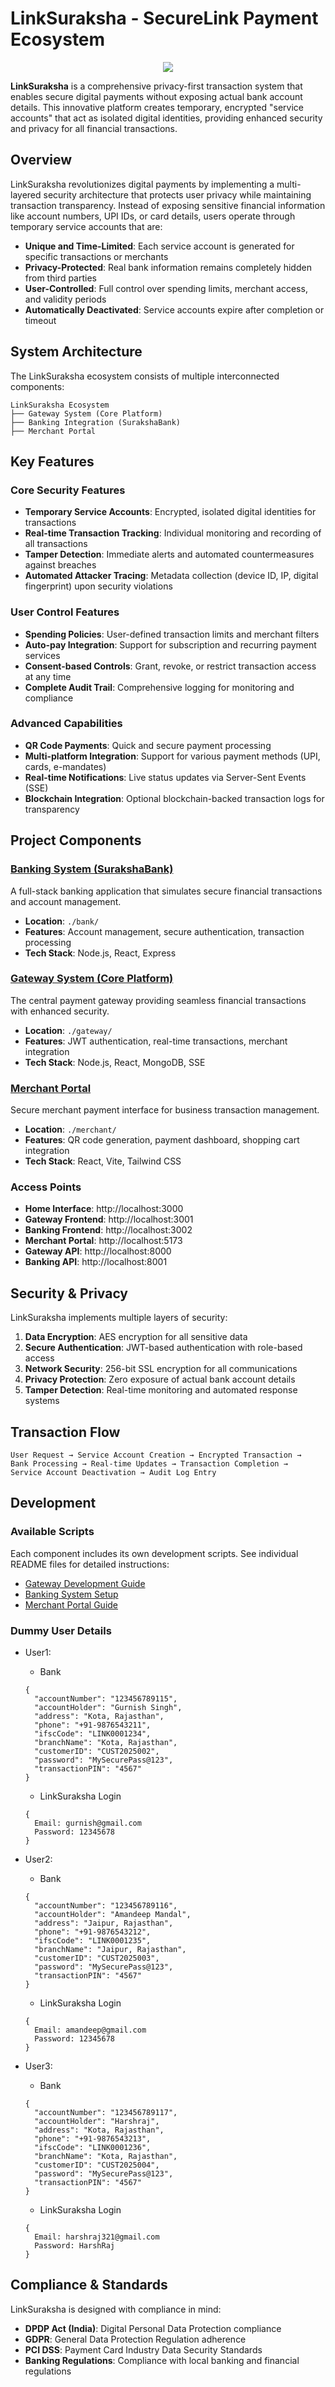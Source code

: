 # LinkSuraksha - SecureLink Payment Ecosystem

<div align="center">
  <img src="home/public/logo.png"/>
</div>

**LinkSuraksha** is a comprehensive privacy-first transaction system that enables secure digital payments without exposing actual bank account details. This innovative platform creates temporary, encrypted "service accounts" that act as isolated digital identities, providing enhanced security and privacy for all financial transactions.

## Overview

LinkSuraksha revolutionizes digital payments by implementing a multi-layered security architecture that protects user privacy while maintaining transaction transparency. Instead of exposing sensitive financial information like account numbers, UPI IDs, or card details, users operate through temporary service accounts that are:

- **Unique and Time-Limited**: Each service account is generated for specific transactions or merchants
- **Privacy-Protected**: Real bank information remains completely hidden from third parties
- **User-Controlled**: Full control over spending limits, merchant access, and validity periods
- **Automatically Deactivated**: Service accounts expire after completion or timeout

## System Architecture

The LinkSuraksha ecosystem consists of multiple interconnected components:

```
LinkSuraksha Ecosystem
├── Gateway System (Core Platform)
├── Banking Integration (SurakshaBank)
├── Merchant Portal
```

## Key Features

### Core Security Features

- **Temporary Service Accounts**: Encrypted, isolated digital identities for transactions
- **Real-time Transaction Tracking**: Individual monitoring and recording of all transactions
- **Tamper Detection**: Immediate alerts and automated countermeasures against breaches
- **Automated Attacker Tracing**: Metadata collection (device ID, IP, digital fingerprint) upon security violations

### User Control Features

- **Spending Policies**: User-defined transaction limits and merchant filters
- **Auto-pay Integration**: Support for subscription and recurring payment services
- **Consent-based Controls**: Grant, revoke, or restrict transaction access at any time
- **Complete Audit Trail**: Comprehensive logging for monitoring and compliance

### Advanced Capabilities

- **QR Code Payments**: Quick and secure payment processing
- **Multi-platform Integration**: Support for various payment methods (UPI, cards, e-mandates)
- **Real-time Notifications**: Live status updates via Server-Sent Events (SSE)
- **Blockchain Integration**: Optional blockchain-backed transaction logs for transparency

## Project Components

### [Banking System (SurakshaBank)](./bank/README.md)

A full-stack banking application that simulates secure financial transactions and account management.

- **Location**: `./bank/`
- **Features**: Account management, secure authentication, transaction processing
- **Tech Stack**: Node.js, React, Express

### [Gateway System (Core Platform)](./gateway/README.md)

The central payment gateway providing seamless financial transactions with enhanced security.

- **Location**: `./gateway/`
- **Features**: JWT authentication, real-time transactions, merchant integration
- **Tech Stack**: Node.js, React, MongoDB, SSE

### [Merchant Portal](./merchant/README.md)

Secure merchant payment interface for business transaction management.

- **Location**: `./merchant/`
- **Features**: QR code generation, payment dashboard, shopping cart integration
- **Tech Stack**: React, Vite, Tailwind CSS

### Access Points

- **Home Interface**: http://localhost:3000
- **Gateway Frontend**: http://localhost:3001
- **Banking Frontend**: http://localhost:3002
- **Merchant Portal**: http://localhost:5173
- **Gateway API**: http://localhost:8000
- **Banking API**: http://localhost:8001

## Security & Privacy

LinkSuraksha implements multiple layers of security:

1. **Data Encryption**: AES encryption for all sensitive data
2. **Secure Authentication**: JWT-based authentication with role-based access
3. **Network Security**: 256-bit SSL encryption for all communications
4. **Privacy Protection**: Zero exposure of actual bank account details
5. **Tamper Detection**: Real-time monitoring and automated response systems

## Transaction Flow

```
User Request → Service Account Creation → Encrypted Transaction →
Bank Processing → Real-time Updates → Transaction Completion →
Service Account Deactivation → Audit Log Entry
```

## Development

### Available Scripts

Each component includes its own development scripts. See individual README files for detailed instructions:

- [Gateway Development Guide](./gateway/README.md#development)
- [Banking System Setup](./bank/README.md#installation)
- [Merchant Portal Guide](./merchant/README.md#installation)

### Dummy User Details

- User1:
  - Bank
  ```
  {
    "accountNumber": "123456789115",
    "accountHolder": "Gurnish Singh",
    "address": "Kota, Rajasthan",
    "phone": "‪+91-9876543211‬",
    "ifscCode": "LINK0001234",
    "branchName": "Kota, Rajasthan",
    "customerID": "CUST2025002",
    "password": "MySecurePass@123",
    "transactionPIN": "4567"
  }
  ```
  - LinkSuraksha Login
  ```
  {
    Email: gurnish@gmail.com
    Password: 12345678
  }
  ```

- User2:
  - Bank
  ```
  {
    "accountNumber": "123456789116",
    "accountHolder": "Amandeep Mandal",
    "address": "Jaipur, Rajasthan",
    "phone": "‪+91-9876543212‬",
    "ifscCode": "LINK0001235",
    "branchName": "Jaipur, Rajasthan",
    "customerID": "CUST2025003",
    "password": "MySecurePass@123",
    "transactionPIN": "4567"
  }
  ```
  - LinkSuraksha Login
  ```
  {
    Email: amandeep@gmail.com
    Password: 12345678
  }
  ```
- User3:
  - Bank
  ```
  {
    "accountNumber": "123456789117",
    "accountHolder": "Harshraj",
    "address": "Kota, Rajasthan",
    "phone": "‪+91-9876543213‬",
    "ifscCode": "LINK0001236",
    "branchName": "Kota, Rajasthan",
    "customerID": "CUST2025004",
    "password": "MySecurePass@123",
    "transactionPIN": "4567"
  }
  ```
  - LinkSuraksha Login
  ```
  {
    Email: harshraj321@gmail.com
    Password: HarshRaj
  }
  ```
## Compliance & Standards

LinkSuraksha is designed with compliance in mind:

- **DPDP Act (India)**: Digital Personal Data Protection compliance
- **GDPR**: General Data Protection Regulation adherence
- **PCI DSS**: Payment Card Industry Data Security Standards
- **Banking Regulations**: Compliance with local banking and financial regulations
